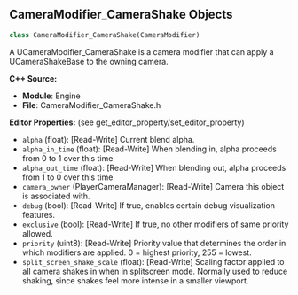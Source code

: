 ## CameraModifier_CameraShake Objects

```python
class CameraModifier_CameraShake(CameraModifier)
```

A UCameraModifier_CameraShake is a camera modifier that can apply a UCameraShakeBase to
the owning camera.

**C++ Source:**

- **Module**: Engine
- **File**: CameraModifier_CameraShake.h

**Editor Properties:** (see get_editor_property/set_editor_property)

- ``alpha`` (float):  [Read-Write] Current blend alpha.
- ``alpha_in_time`` (float):  [Read-Write] When blending in, alpha proceeds from 0 to 1 over this time
- ``alpha_out_time`` (float):  [Read-Write] When blending out, alpha proceeds from 1 to 0 over this time
- ``camera_owner`` (PlayerCameraManager):  [Read-Write] Camera this object is associated with.
- ``debug`` (bool):  [Read-Write] If true, enables certain debug visualization features.
- ``exclusive`` (bool):  [Read-Write] If true, no other modifiers of same priority allowed.
- ``priority`` (uint8):  [Read-Write] Priority value that determines the order in which modifiers are applied. 0 = highest priority, 255 = lowest.
- ``split_screen_shake_scale`` (float):  [Read-Write] Scaling factor applied to all camera shakes in when in splitscreen mode. Normally used to reduce shaking, since shakes feel more intense in a smaller viewport.

<a id="unreal.CameraShakeBase"></a>